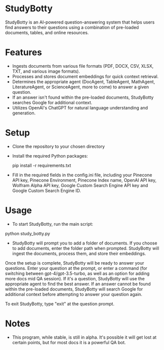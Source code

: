 # StudyBotty

StudyBotty is an AI-powered question-answering system that helps users find answers to their questions using a combination of pre-loaded documents, tables, and online resources.

# Features
- Ingests documents from various file formats (PDF, DOCX, CSV, XLSX, TXT, and various image formats).
- Processes and stores document embeddings for quick context retrieval.
- Determines the appropriate agent (DocAgent, TableAgent, MathAgent, LiteratureAgent, or ScienceAgent, more to come) to answer a given question.
- If an answer isn't found within the pre-loaded documents, StudyBotty searches Google for additional context.
- Utilizes OpenAI's ChatGPT for natural language understanding and generation.

# Setup
- Clone the repository to your chosen directory
- Install the required Python packages:

  pip install -r requirements.txt
  
- Fill in the required fields in the config.ini file, including your Pinecone API key, Pinecone Environment, Pinecone Index name, OpenAI API key, Wolfram Alpha API key, Google Custom Search Engine API key and Google Custom Search Engine ID.

# Usage
- To start StudyBotty, run the main script:

python study_botty.py

- StudyBotty will prompt you to add a folder of documents. If you choose to add documents, enter the folder path when prompted. StudyBotty will ingest the documents, process them, and store their embeddings.

Once the setup is complete, StudyBotty will be ready to answer your questions. Enter your question at the prompt, or enter a command (for switching between gpt-4/gpt-3.5-turbo, as well as an option for adding more docs mid QA session).  If it's a question, StudyBotty will use the appropriate agent to find the best answer. If an answer cannot be found within the pre-loaded documents, StudyBotty will search Google for additional context before attempting to answer your question again.

To exit StudyBotty, type "exit" at the question prompt.

# Notes

- This program, while stable, is still in alpha.  It's possible it will get lost at certain points, but for most docs it is a powerful QA bot.

